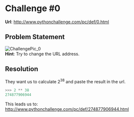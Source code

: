 # Challenge #0
**Url**: http://www.pythonchallenge.com/pc/def/0.html<br/>
## Problem Statement
![ChallengePic_0](http://www.pythonchallenge.com/pc/def/calc.jpg)<br/>
**Hint**: Try to change the URL address.<br/>
## Resolution
They want us to calculate 2<sup>38</sup> and paste the result in the url.
```python
>>> 2 ** 38
274877906944
```
This leads us to: http://www.pythonchallenge.com/pc/def/274877906944.html 

